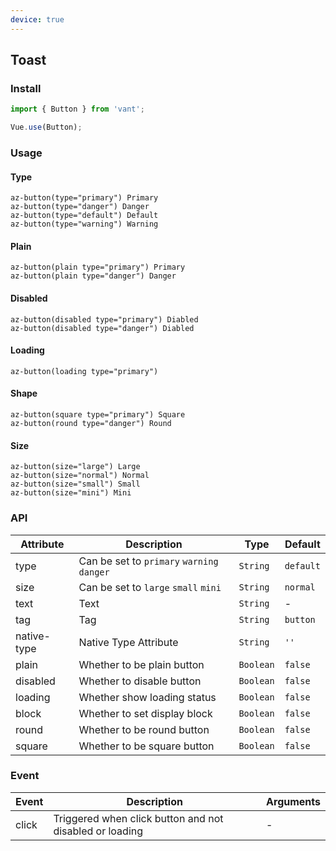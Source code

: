 ```yaml
---
device: true
---
```


## Toast

### Install

```js
import { Button } from 'vant';

Vue.use(Button);
```

### Usage

#### Type

```pug
az-button(type="primary") Primary
az-button(type="danger") Danger
az-button(type="default") Default
az-button(type="warning") Warning
```

#### Plain

```pug
az-button(plain type="primary") Primary
az-button(plain type="danger") Danger
```

#### Disabled

```pug
az-button(disabled type="primary") Diabled
az-button(disabled type="danger") Diabled
```

#### Loading

```pug
az-button(loading type="primary")
```

#### Shape

```pug
az-button(square type="primary") Square
az-button(round type="danger") Round
```

#### Size

```pug
az-button(size="large") Large
az-button(size="normal") Normal
az-button(size="small") Small
az-button(size="mini") Mini
```

### API

| Attribute   | Description                                | Type      | Default   |
| ----------- | ------------------------------------------ | --------- | --------- |
| type        | Can be set to `primary` `warning` `danger` | `String`  | `default` |
| size        | Can be set to `large` `small` `mini`       | `String`  | `normal`  |
| text        | Text                                       | `String`  | -         |
| tag         | Tag                                        | `String`  | `button`  |
| native-type | Native Type Attribute                      | `String`  | `''`      |
| plain       | Whether to be plain button                 | `Boolean` | `false`   |
| disabled    | Whether to disable button                  | `Boolean` | `false`   |
| loading     | Whether show loading status                | `Boolean` | `false`   |
| block       | Whether to set display block               | `Boolean` | `false`   |
| round       | Whether to be round button                 | `Boolean` | `false`   |
| square      | Whether to be square button                | `Boolean` | `false`   |

### Event

| Event | Description                                             | Arguments |
| ----- | ------------------------------------------------------- | --------- |
| click | Triggered when click button and not disabled or loading | -         |
